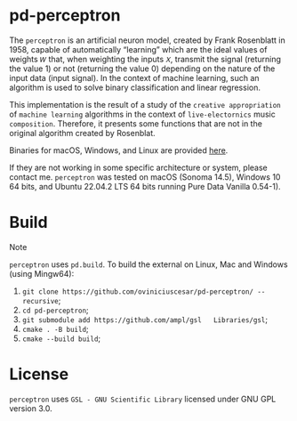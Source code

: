 # pd-perceptron



The `perceptron` is an artificial neuron model, created by Frank Rosenblatt in 1958, capable of automatically “learning” which are the ideal values ​​of weights `𝑊` that, when weighting the inputs `𝑋`, transmit the signal (returning the value 1) or not (returning the value 0) depending on the nature of the input data (input signal). In the context of machine learning, such an algorithm is used to solve binary classification and linear regression.

This implementation is the result of a study of the `creative appropriation` of `machine learning` algorithms in the context of `live-electornics` music `composition`. Therefore, it presents some functions that are not in the original algorithm created by Rosenblat.

Binaries for macOS, Windows, and Linux are provided [here](https://github.com/oviniciuscesar/pd-perceptron/releases).

If they are not working in some specific architecture or system, please contact me. 
`perceptron` was tested on macOS (Sonoma 14.5), Windows 10 64 bits, and Ubuntu 22.04.2 LTS 64 bits running Pure Data Vanilla 0.54-1).




# Build
> [!NOTE]
`perceptron` uses `pd.build`. To build the external on Linux, Mac and Windows (using Mingw64):

1. `git clone https://github.com/oviniciuscesar/pd-perceptron/ --recursive`;
2. `cd pd-perceptron`;
3. `git submodule add https://github.com/ampl/gsl   Libraries/gsl`;
4. `cmake . -B build`;
5. `cmake --build build`;



# License

`perceptron` uses `GSL - GNU Scientific Library` licensed under GNU GPL version 3.0. 
